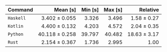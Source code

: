 | Command | Mean [s] | Min [s] | Max [s] | Relative |
|:---|---:|---:|---:|---:|
| `Haskell` | 3.402 ± 0.055 | 3.326 | 3.496 | 1.58 ± 0.27 |
| `Kotlin` | 4.400 ± 0.132 | 4.203 | 4.572 | 2.04 ± 0.35 |
| `Python` | 40.118 ± 0.258 | 39.797 | 40.482 | 18.63 ± 3.17 |
| `Rust` | 2.154 ± 0.367 | 1.736 | 2.995 | 1.00 |

